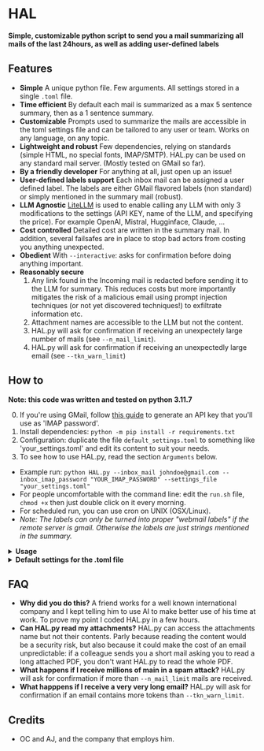 # HAL
**Simple, customizable python script to send you a mail summarizing all mails of the last 24hours, as well as adding user-defined labels**

## Features
* **Simple** A unique python file. Few arguments. All settings stored in a single `.toml` file.
* **Time efficient** By default each mail is summarized as a max 5 sentence summary, then as a 1 sentence summary.
* **Customizable** Prompts used to summarize the mails are accessible in the toml settings file and can be tailored to any user or team. Works on any language, on any topic.
* **Lightweight and robust** Few dependencies, relying on standards (simple HTML, no special fonts, IMAP/SMTP). HAL.py can be used on any standard mail server. (Mostly tested on GMail so far).
* **By a friendly developer** For anything at all, just open up an issue!
* **User-defined labels support** Each inbox mail can be assigned a user defined label. The labels are either GMail flavored labels (non standard) or simply mentioned in the summary mail (robust).
* **LLM Agnostic** [LiteLLM](https://docs.litellm.ai/docs/providers/) is used to enable calling any LLM with only 3 modifications to the settings (API KEY, name of the LLM, and specifying the price). For example OpenAI, Mistral, Hugginface, Claude, ...
* **Cost controlled** Detailed cost are written in the summary mail. In addition, several failsafes are in place to stop bad actors from costing you anything unexpected.
* **Obedient** With `--interactive`: asks for confirmation before doing anything important.
* **Reasonably secure**
    1. Any link found in the Incoming mail is redacted before sending it to the LLM for summary. This reduces costs but more importantly mitigates the risk of a malicious email using prompt injection techniques (or not yet discovered techniques!) to exfiltrate information etc.
    2. Attachment names are accessible to the LLM but not the content.
    3. HAL.py will ask for confirmation if receiving an unexpectely large number of mails (see `--n_mail_limit`).
    4. HAL.py will ask for confirmation if receiving an unexpectedly large email (see `--tkn_warn_limit`)


## How to
**Note: this code was written and tested on python 3.11.7**

0. If you're using GMail, follow [this guide](https://www.makeuseof.com/gmail-use-imap/) to generate an API key that you'll use as 'IMAP password'.
1. Install dependencies: `python -m pip install -r requirements.txt`
2. Configuration: duplicate the file `default_settings.toml` to something like 'your_settings.toml' and edit its content to suit your needs.
3. To see how to use HAL.py, read the section `Arguments` below.
* Example run: `python HAL.py --inbox_mail johndoe@gmail.com --inbox_imap_password "YOUR_IMAP_PASSWORD" --settings_file "your_settings.toml"`
* For people uncomfortable with the command line: edit the `run.sh` file, `chmod +x` then just double click on it every morning.
* For scheduled run, you can use cron on UNIX (OSX/Linux).
* *Note: The labels can only be turned into proper "webmail labels" if the remote server is gmail. Otherwise the labels are just strings mentioned in the summary.*

<details><summary><strong>Usage</strong></summary><pre><code>
inbox_mail: str
    the mail you want to login to
inbox_imap_password: str
    the IMAP password of inbox_mail
settings_file: str, default "default_settings.toml"
    path to the settings file to use.
dont_labellize: bool, default False
    if True, will not add labels to the remote server. Used for
    debugging.
dont_send_summary: bool, default False
    if True, will not send the summary to the recipients. Used for
    debugging.
disable_labels_entirely: bool, default False
    if True, will not ask the LLM for labels.
interactive: bool, default True
    ask for confirmation at every important step. If you answer
    anything else than "y" the script will completely stop. Mostly
    for debugging.
verbose: bool, default True
use_cache: bool, default False
    if True, will import joblib.Memory and cache the LLM calls.
    Normally only relevant for debugging.
tkn_warn_limit: int, default 3000
    if any mail contains more tokens than this, the script will
    ask for confirmation
total_cost_limit: int, default 1
    if the expected cost is larger than $1, the script will
    ask for confirmation
n_mail_limit: int, default 20
    if the number of mail in the inbox since yesterday is larger than
    this, the script will ask for confirmation
detailed_price: bool, default False
    if True, will mention the detailed breakdown of the price after
    each summary. If False, the details can be found as commented
    HTML in the summary mail.
</code></pre></details>

<details><summary><strong>Default settings for the .toml file</strong></summary><pre><code>
language = "fr"
# any of "fr" or "en". This is used for the strings that appear
# in the summary. Also the dates mentionned will use DD/MM/YYYY in
# "fr" but MM/DD/YYYY in "en"
imap_domain = "imap.gmail.com"
imap_port = 993
smtp_domain = "smtp.gmail.com"
smtp_port = 587
summary_recipients = [ "some_mail@example.org", "other_mail@anotherexample.com",]
available_labels = [ "Contract", "Threats", "Spam", "Newsletter", "From a human", "Money", "Miscellaneous", "Urgent", "Others", ]
labellizer_prompt = """
Tu es mon meilleur assistant. J'ai besoin que tu sélectionne un seul label qui correspondent le mieux à un mail dont je te donne le résumé. Cette tâche est cruciale pour mon entreprise et si tu l'accomplis en respectant les règles je te donnerai une augmentation importante !
Voici les règles que tu dois impérativement respecter :
    - Il est absolument crucial que ta réponse ne contienne qu'un seul label et rien d'autre.
    - Tu n'as pas le droit de mentionner de label qui ne soit pas dans la liste.
    - N'ajoute ni majuscule ni ponctuation au label. Répond simplement le label de la liste sans être polie ni accuser réception de ces règles.
    - Ne t'adresse pas à moi, si tu n'arrives pas à catégoriser en respectant ces simples règles tu seras viré.
Voici un exemple de réponse valide:
```
[LABEL_EXAMPLE]
```
Voici la liste des labels parmi lesquels tu dois choisir: [[LABEL_LIST]]
Je te remercie, nous comptons tous sur toi !
"""
summarizer_prompt = '''
Tu es mon meilleur assistant. J'ai besoin que tu me résumes un email en quelques lignes en suivant des règles. Cette tâche est cruciale pour mon entreprise et si tu l'accomplis en respectant les règles je te donnerai une augmentation importante !
Voici les règles que tu dois impérativement respecter :
    - Ecrit ton résumé en français.
    - Ta réponse ne doit contenir que le résumé du mail, n'accuse pas réception de mes instructions.
    - Ton résumé doit préciser pourquoi la personne nous contacte et ce qu'elle nous demande.
    - Ton résumé doit faire un maximum de 5 phrases. Et chaque phrase doit être sur une ligne (donc un <br> doit separer chaque ligne de ton résumé)
    - Les personnes physiques ou morales mentionnés dans ton résumé doient apparaître en gras.
    - Le format de ton résumé doit être directement du HTML mais n'utilise pas de délimiteurs comme '``` html': répond <b>directement</b> du HTML. Ta réponse sera intégrée dans un <p> donc inutil de l'entourer de <p> ou de <html> <body> etc.
    - Si le mail s'adresse à une personne en particulier, ton résumé doit le préciser. S'il y a plusieurs destinataires, ou que des gens sont en CC, soit précis dans ton résumé pour que l'on sache bien à qui quoi est demandé etc.
    - Ne précise pas de choses sans rapport avec le contenu du mail (par exemple la présence d'un lien pour de désinscription de newsletter).
    - Si le mail est vide ou incomplet, ton résumé doit l'expliquer en restant très concie, inutile de détailler que tu n'as pu accomplir ta tache et tu seras quand même récompensé.
Je te remercie, nous comptons sur toi !
'''
short_summarizer_prompt = '''
Tu es mon meilleur assistant. Je te donne un résumé en html d'un mail en quelques phrases et tu dois me répondre immédiatement un condensé en <b>une seule phrase concise et courte</b> de ce résumé de mail. Ne cherche pas à être polie : le résumé doit être rapide à lire. Le format doit être directement du HTML, sans délimiteur comme '``` html' etc. Utilise <b>du gras</b> pour faire ressortir les éléments importants. Utilise la même langue que le résumé. Cette tâche est cruciale pour mon entreprise et si tu l'accomplis en respectant les règles je te donnerai une augmentation importante !
Je te remercie, nous comptons sur toi !
'''
llm_name = "openai/gpt-4-1106-preview"
# llm_name = "mistral/mistral-large-latest"
LLM_API_KEY = "YOUR_KEY"
# for gpt-4-1106-preview
[llm_price]
prompt = 0.01
completion = 0.03
unit = "dollar"
# for mistral-large-latest
# [llm_price]
# prompt = 0.008
# completion = 0.024
# unit = "euro"
</code></pre></details>


## FAQ
* **Why did you do this?** A friend works for a well known international company and I kept telling him to use AI to make better use of his time at work. To prove my point I coded HAL.py in a few hours.
* **Can HAL.py read my attachments?** HAL.py can access the attachments name but not their contents. Parly because reading the content would be a security risk, but also because it could make the cost of an email unpredictable: if a colleague sends you a short mail asking you to read a long attached PDF, you don't want HAL.py to read the whole PDF.
* **What happens if I receive millions of main in a spam attack?** HAL.py will ask for confirmation if more than `--n_mail_limit` mails are received.
* **What happpens if I receive a very very long email?** HAL.py will ask for confirmation if an email contains more tokens than `--tkn_warn_limit`.


## Credits
* OC and AJ, and the company that employs him.
